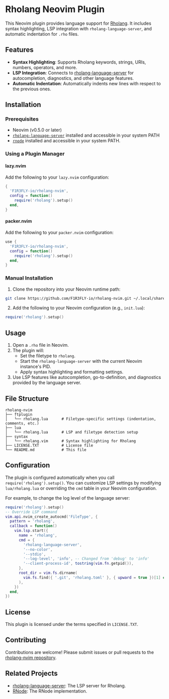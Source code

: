 # Rholang Neovim Plugin

This Neovim plugin provides language support for
[Rholang](https://github.com/F1R3FLY-io/f1r3fly). It includes syntax
highlighting, LSP integration with `rholang-language-server`, and automatic
indentation for `.rho` files.

## Features

- **Syntax Highlighting**: Supports Rholang keywords, strings, URIs, numbers,
operators, and more.
- **LSP Integration**: Connects to
[rholang-language-server](https://github.com/F1R3FLY-io/rholang-language-server)
for autocompletion, diagnostics, and other language features.
- **Automatic Indentation**: Automatically indents new lines with respect to
the previous ones.

## Installation

### Prerequisites

- Neovim (v0.5.0 or later)
- [`rholang-language-server`](https://github.com/F1R3FLY-io/rholang-language-server)
installed and accessible in your system PATH
- [`rnode`](https://github.com/F1R3FLY-io/f1r3fly) installed and accessible in
your system PATH.

### Using a Plugin Manager

#### lazy.nvim

Add the following to your `lazy.nvim` configuration:

```lua
{
  'F1R3FLY-io/rholang-nvim',
  config = function()
    require('rholang').setup()
  end,
}
```

#### packer.nvim

Add the following to your `packer.nvim` configuration:

```lua
use {
  'F1R3FLY-io/rholang-nvim',
  config = function()
    require('rholang').setup()
  end,
}
```

### Manual Installation

1. Clone the repository into your Neovim runtime path:

```bash
git clone https://github.com/F1R3FLY-io/rholang-nvim.git ~/.local/share/nvim/site/pack/rholang/start/rholang-nvim
```

2. Add the following to your Neovim configuration (e.g., `init.lua`):

```lua
require('rholang').setup()
```

## Usage

1. Open a `.rho` file in Neovim.
2. The plugin will:
   - Set the filetype to `rholang`.
   - Start the `rholang-language-server` with the current Neovim instance's
   PID.
   - Apply syntax highlighting and formatting settings.
3. Use LSP features like autocompletion, go-to-definition, and diagnostics
provided by the language server.

## File Structure

```
rholang-nvim
├── ftplugin
│   └── rholang.lua      # Filetype-specific settings (indentation, comments, etc.)
├── lua
│   └── rholang.lua      # LSP and filetype detection setup
├── syntax
│   └── rholang.vim      # Syntax highlighting for Rholang
├── LICENSE.TXT          # License file
└── README.md            # This file
```

## Configuration

The plugin is configured automatically when you call
`require('rholang').setup()`. You can customize LSP settings by modifying
`lua/rholang.lua` or overriding the `cmd` table in your Neovim configuration.

For example, to change the log level of the language server:

```lua
require('rholang').setup()
-- Override LSP command
vim.api.nvim_create_autocmd('FileType', {
  pattern = 'rholang',
  callback = function()
    vim.lsp.start({
      name = 'rholang',
      cmd = {
        'rholang-language-server',
        '--no-color',
        '--stdio',
        '--log-level', 'info', -- Changed from 'debug' to 'info'
        '--client-process-id', tostring(vim.fn.getpid()),
      },
      root_dir = vim.fs.dirname(
        vim.fs.find({ '.git', 'rholang.toml' }, { upward = true })[1] or '.'
      ),
    })
  end,
})
```

## License

This plugin is licensed under the terms specified in `LICENSE.TXT`.

## Contributing

Contributions are welcome! Please submit issues or pull requests to the
[rholang-nvim repository](https://github.com/F1R3FLY-io/rholang-nvim).

## Related Projects

- [rholang-language-server](https://github.com/F1R3FLY-io/rholang-language-server): The LSP server for Rholang.
- [RNode](https://github.com/F1R3FLY-io/f1r3fly): The RNode implementation.
